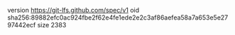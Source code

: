 version https://git-lfs.github.com/spec/v1
oid sha256:89882efc0ac924fbe2f62e4fe1ede2e2c3af86aefea58a7a653e5e2797442ecf
size 2383
